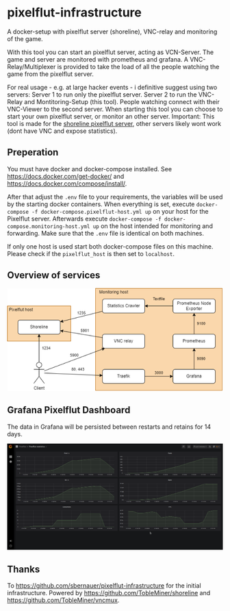 # pixelflut-infrastructure
A docker-setup with pixelflut server (shoreline), VNC-relay and monitoring of the game.

With this tool you can start an pixelflut server, acting as VCN-Server.
The game and server are monitored with prometheus and grafana.
A VNC-Relay/Multiplexer is provided to take the load of all the people watching the game from the pixelflut server.

For real usage - e.g. at large hacker events - i definitive suggest using two servers:
Server 1 to run only the pixelflut server.
Server 2 to run the VNC-Relay and Montitoring-Setup (this tool).
People watching connect with their VNC-Viewer to the second server.
When starting this tool you can choose to start your own pixelflut server, or monitor an other server.
Important: This tool is made for the [shoreline pixelflut server](https://github.com/TobleMiner/shoreline), other servers likely wont work (dont have VNC and expose statistics).

## Preperation
You must have docker and docker-compose installed. See https://docs.docker.com/get-docker/ and https://docs.docker.com/compose/install/.

After that adjust the `.env` file to your requirements, the variables will be used by the starting docker containers.
When everything is set, execute `docker-compose -f docker-compose.pixelflut-host.yml up` on your host for the Pixelflut server.
Afterwards execute `docker-compose -f docker-compose.monitoring-host.yml up` on the host intended for monitoring and forwarding.
Make sure that the `.env` file is identical on both machines.

If only one host is used start both docker-compose files on this machine.
Please check if the `pixelflut_host` is then set to `localhost`.

## Overview of services
![Overview of services](docs/images/services.png?raw=true "Overview of services")

## Grafana Pixelflut Dashboard

The data in Grafana will be persisted between restarts and retains for 14 days.

![Grafana Pixelflut Dashboard](docs/images/dashboard.png?raw=true "Grafana Pixelflut Dashboard")

## Thanks
To https://github.com/sbernauer/pixelflut-infrastructure for the initial infrastructure.
Powered by https://github.com/TobleMiner/shoreline and https://github.com/TobleMiner/vncmux.
